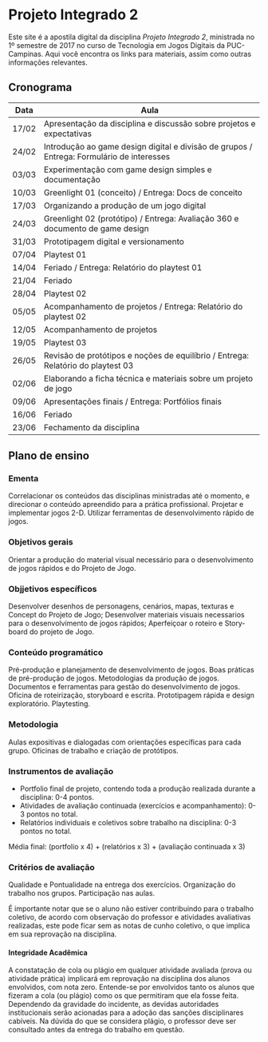 # Projeto Integrado 2

Este site é a apostila digital da disciplina *Projeto Integrado 2*, ministrada no 1º semestre de 2017 no curso de Tecnologia em Jogos Digitais da PUC-Campinas. Aqui você encontra os links para materiais, assim como outras informações relevantes.

## Cronograma

| Data  | Aula                                                                                      | 
|-------|-------------------------------------------------------------------------------------------| 
| 17/02 | Apresentação da disciplina e discussão sobre projetos e expectativas                      | 
| 24/02 | Introdução ao game design digital e divisão de grupos / Entrega: Formulário de interesses | 
| 03/03 | Experimentação com game design simples e documentação                                     | 
| 10/03 | Greenlight 01 (conceito) / Entrega: Docs de conceito                                      | 
| 17/03 | Organizando a produção de um jogo digital                                                 | 
| 24/03 | Greenlight 02 (protótipo) / Entrega: Avaliação 360 e documento de game design             | 
| 31/03 | Prototipagem digital e versionamento                                                      | 
| 07/04 | Playtest 01                                                                               | 
| 14/04 | Feriado / Entrega: Relatório do playtest 01                                               | 
| 21/04 | Feriado                                                                                   | 
| 28/04 | Playtest 02                                                                               | 
| 05/05 | Acompanhamento de projetos / Entrega: Relatório do playtest 02                            | 
| 12/05 | Acompanhamento de projetos                                                                | 
| 19/05 | Playtest 03                                                                               | 
| 26/05 | Revisão de protótipos e noções de equilíbrio / Entrega: Relatório do playtest 03          | 
| 02/06 | Elaborando a ficha técnica e materiais sobre um projeto de jogo                           | 
| 09/06 | Apresentações finais / Entrega: Portfólios finais                                         | 
| 16/06 | Feriado                                                                                   | 
| 23/06 | Fechamento da disciplina                                                                  | 

## Plano de ensino

### Ementa

Correlacionar os conteúdos das disciplinas ministradas até o momento, e direcionar o conteúdo apreendido para a prática profissional. Projetar e implementar jogos 2-D. Utilizar ferramentas de desenvolvimento rápido de jogos.

### Objetivos gerais

Orientar a produção do material visual necessário para o desenvolvimento de jogos rápidos e do Projeto de Jogo.

### Objjetivos específicos

Desenvolver desenhos de personagens, cenários, mapas, texturas e Concept do Projeto de Jogo; Desenvolver materiais visuais necessarios para o desenvolvimento de jogos rápidos; Aperfeiçoar o roteiro e Story-board do projeto de Jogo.

### Conteúdo programático

Pré-produção e planejamento de desenvolvimento de jogos. Boas práticas de pré-produção de jogos. Metodologias da produção de jogos. Documentos e ferramentas para gestão do desenvolvimento de jogos. Oficina de roteirização, storyboard e escrita. Prototipagem rápida e design exploratório. Playtesting.

### Metodologia

Aulas expositivas e dialogadas com orientações específicas para cada grupo. Oficinas de trabalho e criação de protótipos.

### Instrumentos de avaliação

- Portfolio final de projeto, contendo toda a produção realizada durante a disciplina: 0-4 pontos.
- Atividades de avaliação continuada (exercícios e acompanhamento): 0-3 pontos no total.
- Relatórios individuais e coletivos sobre trabalho na disciplina: 0-3 pontos no total.

Média final: (portfolio x 4) + (relatórios x 3) + (avaliação continuada x 3)

### Critérios de avaliação

Qualidade e Pontualidade na entrega dos exercícios. Organização do trabalho nos grupos. Participação nas aulas. 

É importante notar que se o aluno não estiver contribuindo para o trabalho coletivo, de acordo com observação do professor e atividades avaliativas realizadas, este pode ficar sem as notas de cunho coletivo, o que implica em sua reprovação na disciplina.

#### Integridade Acadêmica 

A constatação de cola ou plágio em qualquer atividade avaliada (prova ou atividade prática) implicará em reprovação na disciplina dos alunos envolvidos, com nota zero. Entende-se por envolvidos tanto os alunos que fizeram a cola (ou plágio) como os que permitiram que ela fosse feita. Dependendo da gravidade do incidente, as devidas autoridades institucionais serão acionadas para a adoção das sanções disciplinares cabíveis. Na dúvida do que se considera plágio, o professor deve ser consultado antes da entrega do trabalho em questão.
